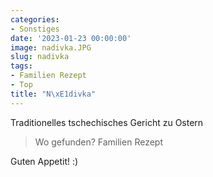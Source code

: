```yaml
---
categories:
- Sonstiges
date: '2023-01-23 00:00:00'
image: nadivka.JPG
slug: nadivka
tags:
- Familien Rezept
- Top
title: "N\xE1divka"
---
```



Traditionelles tschechisches Gericht zu Ostern

> Wo gefunden? Familien Rezept

Guten Appetit! :)